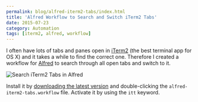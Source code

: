 ```yaml
---
permalink: blog/alfred-iterm2-tabs/index.html
title: 'Alfred Workflow to Search and Switch iTerm2 Tabs'
date: 2015-07-23
category: Automation
tags: [iterm2, alfred, workflow]
---
```


I often have lots of tabs and panes open in [iTerm2](http://iterm2.com) (the best terminal app for OS X) and it takes a while to find the correct one. Therefore I created a workflow for [Alfred](http://www.alfredapp.com) to search through all open tabs and switch to it.

![Search iTerm2 Tabs in Alfred](alfred-iterm2-tabs.gif)

Install it by [downloading the latest version](https://github.com/florianeckerstorfer/alfred-iterm2-tabs/releases/latest) and double-clicking the `alfred-iterm2-tabs.workflow` file. Activate it by using the `itt` keyword.
